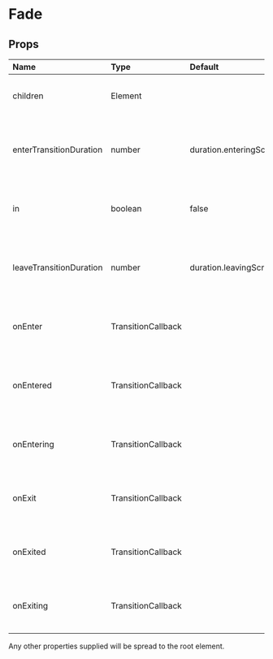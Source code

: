 <!--- This documentation is automatically generated, do not try to edit it. -->

# Fade



## Props
| Name | Type | Default | Description |
|:-----|:-----|:--------|:------------|
| children | Element |  | A single child content element. |
| enterTransitionDuration | number | duration.enteringScreen | Duration of the animation when the element is entering. |
| in | boolean | false | If `true`, the component will transition in. |
| leaveTransitionDuration | number | duration.leavingScreen | Duration of the animation when the element is exiting. |
| onEnter | TransitionCallback |  | Callback fired before the component enters. |
| onEntered | TransitionCallback |  | Callback fired when the component has entered. |
| onEntering | TransitionCallback |  | Callback fired when the component is entering. |
| onExit | TransitionCallback |  | Callback fired before the component exits. |
| onExited | TransitionCallback |  | Callback fired when the component has exited. |
| onExiting | TransitionCallback |  | Callback fired when the component is exiting. |

Any other properties supplied will be spread to the root element.


